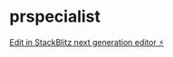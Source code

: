 # prspecialist

[Edit in StackBlitz next generation editor ⚡️](https://stackblitz.com/~/github.com/sogsagim/prspecialist)